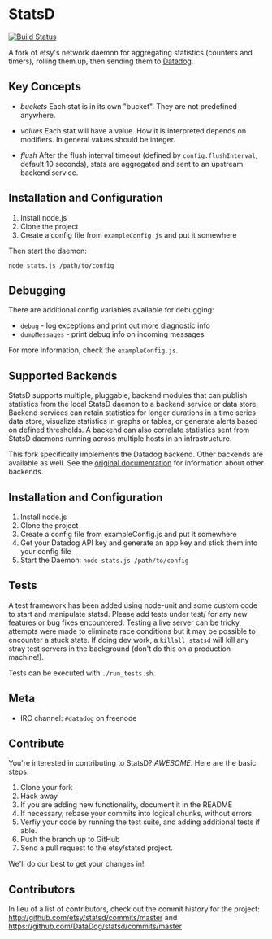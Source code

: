 StatsD 
======
[![Build Status](https://travis-ci.org/DataDog/statsd.png?branch=master)](https://travis-ci.org/DataDog/statsd)

A fork of etsy's network daemon for aggregating statistics (counters and timers), rolling them up, then sending them to [Datadog][datadog].

Key Concepts
--------

* *buckets*
  Each stat is in its own "bucket". They are not predefined anywhere.

* *values*
  Each stat will have a value. How it is interpreted depends on modifiers. In
general values should be integer.

* *flush*
  After the flush interval timeout (defined by `config.flushInterval`,
  default 10 seconds), stats are aggregated and sent to an upstream backend service.


Installation and Configuration
------------------------------

1. Install node.js
2. Clone the project
3. Create a config file from `exampleConfig.js` and put it somewhere

Then start the daemon:

    node stats.js /path/to/config

Debugging
---------

There are additional config variables available for debugging:

* `debug` - log exceptions and print out more diagnostic info
* `dumpMessages` - print debug info on incoming messages

For more information, check the `exampleConfig.js`.

Supported Backends
------------------

StatsD supports multiple, pluggable, backend modules that can publish
statistics from the local StatsD daemon to a backend service or data
store. Backend services can retain statistics for
longer durations in a time series data store, visualize statistics in
graphs or tables, or generate alerts based on defined thresholds. A
backend can also correlate statistics sent from StatsD daemons running
across multiple hosts in an infrastructure.

This fork specifically implements the Datadog backend. Other backends
are available as well. See the [original documentation](https://github.com/etsy/statsd)
for information about other backends.

Installation and Configuration
------------------------------

1. Install node.js
2. Clone the project
3. Create a config file from exampleConfig.js and put it somewhere
4. Get your Datadog API key and generate an app key and stick them into your config file
5. Start the Daemon: `node stats.js /path/to/config`

Tests
-----

A test framework has been added using node-unit and some custom code to start
and manipulate statsd. Please add tests under test/ for any new features or bug
fixes encountered. Testing a live server can be tricky, attempts were made to
eliminate race conditions but it may be possible to encounter a stuck state. If
doing dev work, a `killall statsd` will kill any stray test servers in the
background (don't do this on a production machine!).

Tests can be executed with `./run_tests.sh`.


Meta
---------
- IRC channel: `#datadog` on freenode


Contribute
---------------------

You're interested in contributing to StatsD? *AWESOME*. Here are the basic steps:

1. Clone your fork
2. Hack away
3. If you are adding new functionality, document it in the README
4. If necessary, rebase your commits into logical chunks, without errors
5. Verfiy your code by running the test suite, and adding additional tests if able.
6. Push the branch up to GitHub
7. Send a pull request to the etsy/statsd project.

We'll do our best to get your changes in!

[datadog]: http://datadoghq.com

Contributors
-----------------

In lieu of a list of contributors, check out the commit history for the project:
http://github.com/etsy/statsd/commits/master and https://github.com/DataDog/statsd/commits/master
